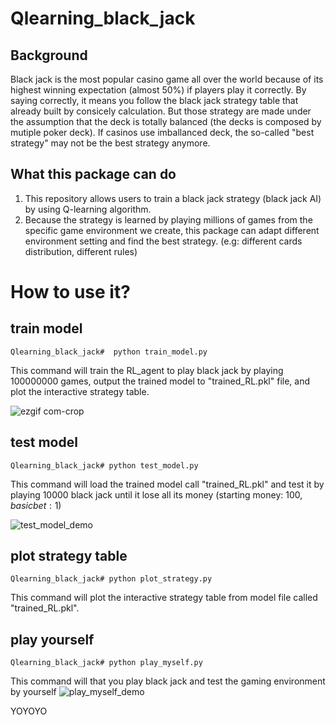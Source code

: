 # Qlearning_black_jack
## Background
Black jack is the most popular casino game all over the world because of its highest winning expectation (almost 50%) if players play it correctly. By saying correctly, it means you follow the black jack strategy table that already built by consicely calculation. But those strategy are made under the assumption that the deck is totally balanced (the decks is composed by mutiple poker deck). If casinos use imballanced deck, the so-called "best strategy" may not be the best strategy anymore.  

## What this package can do
1. This repository allows users to train a black jack strategy (black jack AI) by using Q-learning algorithm. 
2. Because the strategy is learned by playing millions of games from the specific game environment we create, this package can adapt different environment setting and find the best strategy. (e.g: different cards distribution, different rules)


# How to use it?
## train model
```
Qlearning_black_jack#  python train_model.py
```

This command will train the RL_agent to play black jack by playing 100000000 games, output the trained model to "trained_RL.pkl" file, and plot the interactive strategy table.

![ezgif com-crop](https://user-images.githubusercontent.com/27904418/53593159-d2b2d780-3b4c-11e9-8cc0-b8ede73f2542.gif)

## test model
```
Qlearning_black_jack# python test_model.py
```
This command will load the trained model call "trained_RL.pkl" and test it by playing 10000 black jack until it lose all its money (starting money: 100$, basic bet: 1$)

![test_model_demo](https://user-images.githubusercontent.com/27904418/54009499-eb5c5800-411f-11e9-809b-8234ab77eb03.png)

## plot strategy table
```
Qlearning_black_jack# python plot_strategy.py
```
This command will plot the interactive strategy table from model file called "trained_RL.pkl".

## play yourself
```
Qlearning_black_jack# python play_myself.py
```
This command will that you play black jack and test the gaming environment by yourself
![play_myself_demo](https://user-images.githubusercontent.com/27904418/54009916-9588af80-4121-11e9-8766-fc26ce7d0b37.png)




YOYOYO
